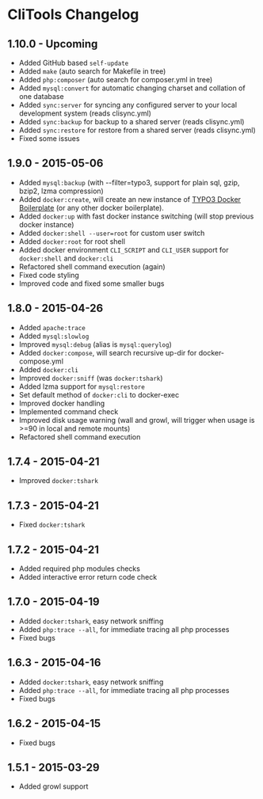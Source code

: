 CliTools Changelog
==================

1.10.0 - Upcoming
------------------
- Added GitHub based `self-update`
- Added `make` (auto search for Makefile in tree)
- Added `php:composer` (auto search for composer.yml in tree)
- Added `mysql:convert` for automatic changing charset and collation of one database
- Added `sync:server` for syncing any configured server to your local development system (reads clisync.yml)
- Added `sync:backup` for backup to a shared server (reads clisync.yml)
- Added `sync:restore` for restore from a shared server (reads clisync.yml)
- Fixed some issues

1.9.0 - 2015-05-06
------------------
- Added `mysql:backup` (with --filter=typo3, support for plain sql, gzip, bzip2, lzma compression)
- Added `docker:create`, will create an new instance of [TYPO3 Docker Boilerplate](https://github.com/mblaschke/TYPO3-docker-boilerplate) (or any other docker boilerplate).
- Added `docker:up` with fast docker instance switching (will stop previous docker instance)
- Added `docker:shell --user=root` for custom user switch
- Added `docker:root` for root shell
- Added docker environment `CLI_SCRIPT` and `CLI_USER` support for `docker:shell` and `docker:cli`
- Refactored shell command execution (again)
- Fixed code styling
- Improved code and fixed some smaller bugs

1.8.0 - 2015-04-26
------------------
- Added `apache:trace`
- Added `mysql:slowlog`
- Improved `mysql:debug` (alias is `mysql:querylog`)
- Added `docker:compose`, will search recursive up-dir for docker-compose.yml
- Added `docker:cli`
- Improved `docker:sniff` (was `docker:tshark`)
- Added lzma support for `mysql:restore`
- Set default method of `docker:cli` to docker-exec
- Improved docker handling
- Implemented command check
- Improved disk usage warning (wall and growl, will trigger when usage is >=90 in local and remote mounts)
- Refactored shell command execution

1.7.4 - 2015-04-21
------------------
- Improved `docker:tshark`

1.7.3 - 2015-04-21
------------------
- Fixed `docker:tshark`

1.7.2 - 2015-04-21
------------------
- Added required php modules checks
- Added interactive error return code check

1.7.0 - 2015-04-19
------------------
- Added `docker:tshark`, easy network sniffing
- Added `php:trace --all`, for immediate tracing all php processes
- Fixed bugs

1.6.3 - 2015-04-16
------------------
- Added `docker:tshark`, easy network sniffing
- Added `php:trace --all`, for immediate tracing all php processes
- Fixed bugs

1.6.2 - 2015-04-15
------------------
- Fixed bugs

1.5.1 - 2015-03-29
------------------
- Added growl support
